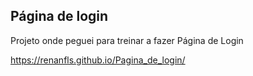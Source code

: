 <h2>Página de login</h2>
<p>Projeto onde peguei para treinar a fazer Página de Login</p> 

https://renanfls.github.io/Pagina_de_login/
